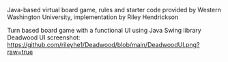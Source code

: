 Java-based virtual board game, rules and starter code provided by Western Washington University, implementation by Riley Hendrickson

Turn based board game with a functional UI using Java Swing library
Deadwood UI screenshot: https://github.com/rileyhe1/Deadwood/blob/main/DeadwoodUI.png?raw=true
